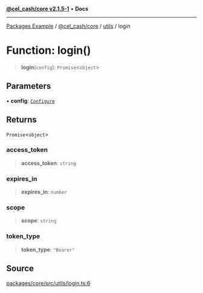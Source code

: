 [**@cel_cash/core v2.1.5-1**](../../README.md) • **Docs**

***

[Packages Example](../../../../README.md) / [@cel\_cash/core](../../README.md) / [utils](../README.md) / login

# Function: login()

> **login**(`config`): `Promise`\<`object`\>

## Parameters

• **config**: [`Configure`](../type-aliases/Configure.md)

## Returns

`Promise`\<`object`\>

### access\_token

> **access\_token**: `string`

### expires\_in

> **expires\_in**: `number`

### scope

> **scope**: `string`

### token\_type

> **token\_type**: `"Bearer"`

## Source

[packages/core/src/utils/login.ts:6](https://github.com/Pyxlab/celcash/blob/a34e89ae69c9dcb41ba66226cb05c8c8b83b7cf4/packages/core/src/utils/login.ts#L6)
